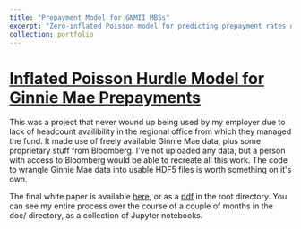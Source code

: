 ```yaml
---
title: "Prepayment Model for GNMII MBSs"
excerpt: "Zero-inflated Poisson model for predicting prepayment rates of Ginnia Mae MBSs<br/><img src='/images/prepayments.svg'>"
collection: portfolio
---
```

# <a href="https://github.com/CharlesNaylor/prepayments">Inflated Poisson Hurdle Model for Ginnie Mae Prepayments</a>

This was a project that never wound up being used by my employer due to lack of headcount availibility in the regional office from which they managed the fund. It made use of freely available Ginnie Mae data, plus some proprietary stuff from Bloomberg. I've not uploaded any data, but a person with access to Bloomberg would be able to recreate all this work. The code to wrangle Ginnie Mae data into usable HDF5 files is worth something on it's own.

The final white paper is available <a href="prepayments.html">here</a>, or as a <a href="https://github.com/CharlesNaylor/prepayments/white_paper.pdf">pdf</a> in the root directory. You can see my entire process over the course of a couple of months in the doc/ directory, as a collection of Jupyter notebooks.
